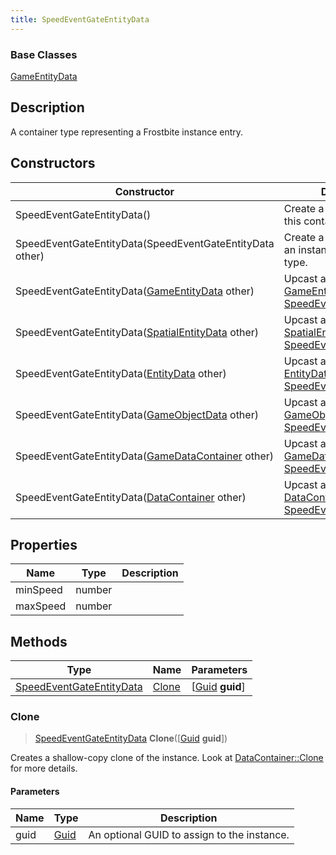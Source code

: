 ```yaml
---
title: SpeedEventGateEntityData
---
```

### Base Classes

[GameEntityData](GameEntityData)

## Description

A container type representing a Frostbite instance entry.

## Constructors

| Constructor                                                                         | Description                                                                                                                             |
| ----------------------------------------------------------------------------------- | --------------------------------------------------------------------------------------------------------------------------------------- |
| SpeedEventGateEntityData()                                                          | Create a new instance of this container type.                                                                                           |
| SpeedEventGateEntityData(SpeedEventGateEntityData other)                            | Create a reference copy of an instance of the same type.                                                                                |
| SpeedEventGateEntityData([GameEntityData](GameEntityData) other)                    | Upcast an instance of type [GameEntityData](GameEntityData) to [SpeedEventGateEntityData](SpeedEventGateEntityData).                    |
| SpeedEventGateEntityData([SpatialEntityData](SpatialEntityData) other)              | Upcast an instance of type [SpatialEntityData](SpatialEntityData) to [SpeedEventGateEntityData](SpeedEventGateEntityData).              |
| SpeedEventGateEntityData([EntityData](EntityData) other)                            | Upcast an instance of type [EntityData](EntityData) to [SpeedEventGateEntityData](SpeedEventGateEntityData).                            |
| SpeedEventGateEntityData([GameObjectData](GameObjectData) other)                    | Upcast an instance of type [GameObjectData](GameObjectData) to [SpeedEventGateEntityData](SpeedEventGateEntityData).                    |
| SpeedEventGateEntityData([GameDataContainer](GameDataContainer) other)              | Upcast an instance of type [GameDataContainer](GameDataContainer) to [SpeedEventGateEntityData](SpeedEventGateEntityData).              |
| SpeedEventGateEntityData([DataContainer](/vext/ref/shared/class/datacontainer) other) | Upcast an instance of type [DataContainer](/vext/ref/shared/class/datacontainer) to [SpeedEventGateEntityData](SpeedEventGateEntityData). |

## Properties

| Name     | Type   | Description |
| -------- | ------ | ----------- |
| minSpeed | number |             |
| maxSpeed | number |             |

## Methods

| Type                                                 | Name            | Parameters                                     |
| ---------------------------------------------------- | --------------- | ---------------------------------------------- |
| [SpeedEventGateEntityData](SpeedEventGateEntityData) | [Clone](#clone) | \[[Guid](/vext/ref/shared/class/guid) **guid**\] |

### Clone

> [SpeedEventGateEntityData](SpeedEventGateEntityData) **Clone**(\[[Guid](/vext/ref/shared/class/guid) **guid**\])

Creates a shallow-copy clone of the instance. Look at [DataContainer::Clone](/vext/ref/shared/class/datacontainer#clone) for more details.

#### Parameters

| Name | Type         | Description                                 |
| ---- | ------------ | ------------------------------------------- |
| guid | [Guid](Guid) | An optional GUID to assign to the instance. |
